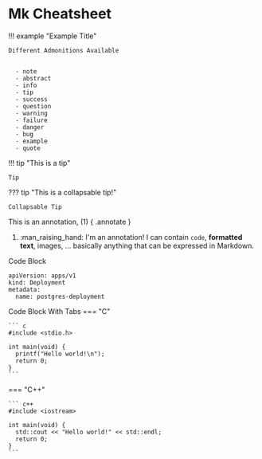 # Mk Cheatsheet

!!! example "Example Title"

    Different Admonitions Available


      - note
      - abstract
      - info
      - tip
      - success 
      - question 
      - warning
      - failure
      - danger
      - bug
      - example
      - quote

!!! tip "This is a tip"

    Tip

??? tip "This is a collapsable tip!"

    Collapsable Tip

This is an annotation, (1)
{ .annotate }

1.  :man_raising_hand: I'm an annotation! I can contain `code`, __formatted
    text__, images, ... basically anything that can be expressed in Markdown.


Code Block
``` { .yaml }
apiVersion: apps/v1
kind: Deployment
metadata:
  name: postgres-deployment

```

Code Block With Tabs
=== "C"

    ``` c
    #include <stdio.h>

    int main(void) {
      printf("Hello world!\n");
      return 0;
    }
    ```

=== "C++"

    ``` c++
    #include <iostream>

    int main(void) {
      std::cout << "Hello world!" << std::endl;
      return 0;
    }
    ```
